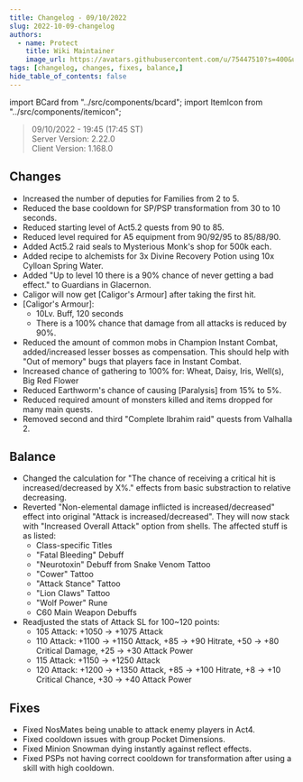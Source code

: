 ```yaml
---
title: Changelog - 09/10/2022
slug: 2022-10-09-changelog
authors:
  - name: Protect
    title: Wiki Maintainer
    image_url: https://avatars.githubusercontent.com/u/75447510?s=400&u=6611d243cb33099270ad8c0cb66a5e659009bd08&v=4
tags: [changelog, changes, fixes, balance,]
hide_table_of_contents: false
---
```


import BCard from "../src/components/bcard";
import ItemIcon from "../src/components/itemicon";   

> 09/10/2022 - 19:45 (17:45 ST) <br/>
> Server Version: 2.22.0 <br/>
> Client Version: 1.168.0 <br/>

## Changes
- Increased the number of deputies for Families from 2 to 5.
- Reduced the base cooldown for SP/PSP transformation from 30 to 10 seconds.
- Reduced starting level of Act5.2 quests from 90 to 85.
- Reduced level required for A5 equipment from 90/92/95 to 85/88/90.
- Added Act5.2 raid seals to Mysterious Monk's shop for 500k each.
- Added recipe to alchemists for 3x Divine Recovery Potion using 10x Cylloan Spring Water.
- Added "Up to level 10 there is a 90% chance of never getting a bad effect." to Guardians in Glacernon.
- Caligor will now get [Caligor's Armour] after taking the first hit.
- [Caligor's Armour]:
  - 10Lv. Buff, 120 seconds
  - There is a 100% chance that damage from all attacks is reduced by 90%.
- Reduced the amount of common mobs in Champion Instant Combat, added/increased lesser bosses as compensation. This should help with "Out of memory" bugs that players face in Instant Combat.
- Increased chance of gathering to 100% for: Wheat, Daisy, Iris, Well(s), Big Red Flower
- Reduced Earthworm's chance of causing [Paralysis] from 15% to 5%.
- Reduced required amount of monsters killed and items dropped for many main quests.
- Removed second and third "Complete Ibrahim raid" quests from Valhalla 2.

## Balance
- Changed the calculation for "The chance of receiving a critical hit is increased/decreased by X%." effects from basic substraction to relative decreasing.
- Reverted "Non-elemental damage inflicted is increased/decreased" effect into original "Attack is increased/decreased". They will now stack with "Increased Overall Attack" option from shells. The affected stuff is as listed:
  - Class-specific Titles
  - "Fatal Bleeding" Debuff
  - "Neurotoxin" Debuff from Snake Venom Tattoo
  - "Cower" Tattoo
  - "Attack Stance" Tattoo
  - "Lion Claws" Tattoo
  - "Wolf Power" Rune
  - C60 Main Weapon Debuffs
- Readjusted the stats of Attack SL for 100~120 points:
  - 105 Attack: +1050 -> +1075 Attack
  - 110 Attack: +1100 -> +1150 Attack, +85 -> +90 Hitrate, +50 -> +80 Critical Damage, +25 -> +30 Attack Power
  - 115 Attack: +1150 -> +1250 Attack
  - 120 Attack: +1200 -> +1350 Attack, +85 -> +100 Hitrate, +8 -> +10 Critical Chance, +30 -> +40 Attack Power

## Fixes
- Fixed NosMates being unable to attack enemy players in Act4.
- Fixed cooldown issues with group Pocket Dimensions.
- Fixed Minion Snowman dying instantly against reflect effects.
- Fixed PSPs not having correct cooldown for transformation after using a skill with high cooldown.
